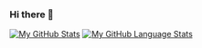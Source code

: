### Hi there 👋

<!--
**brunofelipebf/brunofelipebf** is a ✨ _special_ ✨ repository because its `README.md` (this file) appears on your GitHub profile.

Here are some ideas to get you started:

- 🔭 I’m currently working on ...
- 🌱 I’m currently learning ...
- 👯 I’m looking to collaborate on ...
- 🤔 I’m looking for help with ...
- 💬 Ask me about ...
- 📫 How to reach me: ...
- 😄 Pronouns: ...
- ⚡ Fun fact: ...
-->
[![My GitHub Stats](https://github-readme-stats.vercel.app/api/?username=brunofelipebf&count_private=true&theme=tokyonight&showicons=true)]()
[![My GitHub Language Stats](https://github-readme-stats.vercel.app/api/top-langs/?username=brunofelipebf&langs_count=5&theme=tokyonight)]()
